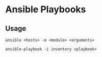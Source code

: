 # Ansible Playbooks

## Usage

`ansible <hosts> -m <module> <arguments>`

`ansible-playbook -i inventory <playbook>`
